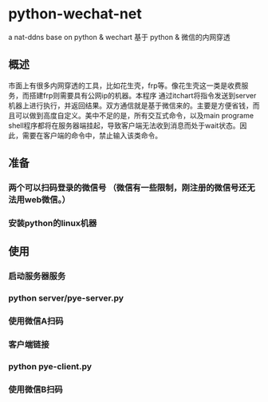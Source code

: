 # python-wechat-net
a nat-ddns base on python &amp; wechart 
基于 python & 微信的内网穿透 

## 概述
市面上有很多内网穿透的工具，比如花生壳，frp等。像花生壳这一类是收费服务，而搭建frp则需要具有公网ip的机器。本程序 通过itchart将指令发送到server机器上进行执行，并返回结果。双方通信就是基于微信来的。主要是方便省钱，而且可以做到高度自定义。美中不足的是，所有交互式命令，以及main programe shell程序都将在服务器端挂起，导致客户端无法收到消息而处于wait状态。因此，需要在客户端的命令中，禁止输入该类命令。

## 准备
 ### 两个可以扫码登录的微信号 （微信有一些限制，刚注册的微信号还无法用web微信。）
 ### 安装python的linux机器


## 使用
### 启动服务器服务
### python server/pye-server.py
### 使用微信A扫码

### 客户端链接
### python pye-client.py
### 使用微信B扫码
